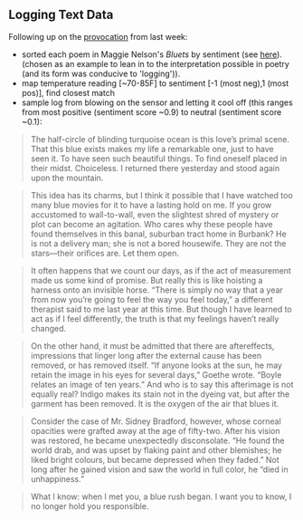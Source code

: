 ## Logging Text Data
Following up on the [provocation](https://bsubbaraman.github.io/ABSR/posts/blair_post_wk10.html) from last week:

- sorted each poem in Maggie Nelson's _Bluets_ by sentiment (see [here](https://docs.google.com/spreadsheets/d/1goRS_0dwEgb-lErcyWbZTDuRooh4LvWXZpBV-EW5CfQ/edit?usp=sharing)). (chosen as an example to lean in to the interpretation possible in poetry (and its form was conducive to 'logging')).
- map temperature reading [~70-85F] to sentiment [-1 (most neg),1 (most pos)], find closest match
- sample log from blowing on the sensor and letting it cool off (this ranges from most positive (sentiment score ~0.9) to neutral (sentiment score ~0.1):

> The half-circle of blinding turquoise ocean is this love’s primal scene. That this blue exists makes my life a remarkable one, just to have seen it. To have seen such beautiful things. To find oneself placed in their midst. Choiceless. I returned there yesterday and stood again upon the mountain.

> This idea has its charms, but I think it possible that I have watched too many blue movies for it to have a lasting hold on me. If you grow accustomed to wall-to-wall, even the slightest shred of mystery or plot can become an agitation. Who cares why these people have found themselves in this banal, suburban tract home in Burbank? He is not a delivery man; she is not a bored housewife. They are not the stars—their orifices are. Let them open.

> It often happens that we count our days, as if the act of measurement made us some kind of promise. But really this is like hoisting a harness onto an invisible horse. “There is simply no way that a year from now you’re going to feel the way you feel today,” a different therapist said to me last year at this time. But though I have learned to act as if I feel differently, the truth is that my feelings haven’t really changed.

 > On the other hand, it must be admitted that there are aftereffects, impressions that linger long after the external cause has been removed, or has removed itself. “If anyone looks at the sun, he may retain the image in his eyes for several days,” Goethe wrote. “Boyle relates an image of ten years.” And who is to say this afterimage is not equally real? Indigo makes its stain not in the dyeing vat, but after the garment has been removed. It is the oxygen of the air that blues it.
 
 > Consider the case of Mr. Sidney Bradford, however, whose corneal opacities were grafted away at the age of fifty-two. After his vision was restored, he became unexpectedly disconsolate. “He found the world drab, and was upset by flaking paint and other blemishes; he liked bright colours, but became depressed when they faded.” Not long after he gained vision and saw the world in full color, he “died in unhappiness.”
 
 > What I know: when I met you, a blue rush began. I want you to know, I no longer hold you responsible.
